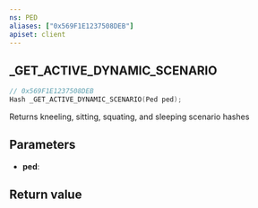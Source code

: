 ```yaml
---
ns: PED
aliases: ["0x569F1E1237508DEB"]
apiset: client
---
```

## _GET_ACTIVE_DYNAMIC_SCENARIO

```c
// 0x569F1E1237508DEB
Hash _GET_ACTIVE_DYNAMIC_SCENARIO(Ped ped);
```

Returns kneeling, sitting, squating, and sleeping scenario hashes

## Parameters
* **ped**:

## Return value


